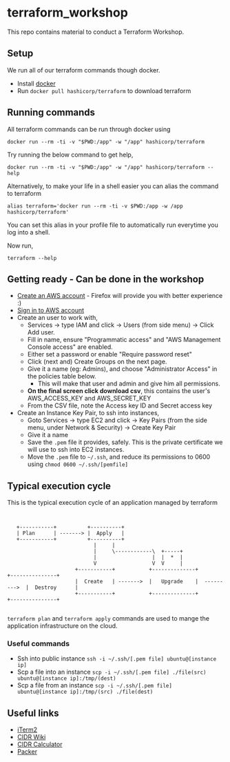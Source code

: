 # terraform_workshop

This repo contains material to conduct a Terraform Workshop.

## Setup

We run all of our terraform commands though docker.

- Install [docker](https://docs.docker.com/engine/installation/#supported-platforms)
- Run `docker pull hashicorp/terraform` to download terraform


## Running commands

All terraform commands can be run through docker using

```
docker run --rm -ti -v "$PWD:/app" -w "/app" hashicorp/terraform
```

Try running the below command to get help,

```
docker run --rm -ti -v "$PWD:/app" -w "/app" hashicorp/terraform --help
```

Alternatively, to make your life in a shell easier you can alias the command to terraform

```
alias terraform='docker run --rm -ti -v $PWD:/app -w /app hashicorp/terraform'
```

You can set this alias in your profile file to automatically run everytime you log into a shell.

Now run,

```
terraform --help
```


## Getting ready - Can be done in the workshop

- [Create an AWS account](https://portal.aws.amazon.com/billing/signup) - Firefox will provide you with better experience :)
- [Sign in to AWS account](https://signin.aws.amazon.com/signin)
- Create an user to work with,
  - Services -> type IAM and click -> Users (from side menu) -> Click Add user.
  - Fill in name, ensure "Programmatic access" and "AWS Management Console access" are enabled.
  - Either set a password or enable "Require password reset"
  - Click (next and) Create Groups on the next page.
  - Give it a name (eg: Admins), and choose "Administrator Access" in the policies table below.
    - This will make that user and admin and give him all permissions.
  - **On the final screen click download csv**, this contains the user's AWS_ACCESS_KEY and AWS_SECRET_KEY
  - From the CSV file, note the Access key ID and Secret access key
- Create an Instance Key Pair, to ssh into instances,
  - Goto Services -> type EC2 and click -> Key Pairs (from the side menu, under Network & Security) -> Create Key Pair
  - Give it a name
  - Save the `.pem` file it provides, safely. This is the private certificate we will use to ssh into EC2 instances.
  - Move the `.pem` file to `~/.ssh`, and reduce its permissions to 0600 using `chmod 0600 ~/.ssh/[pemfile]`

## Typical execution cycle

This is the typical execution cycle of an application managed by terraform

```


   +-----------+          +----------+
   | Plan      | -------> |  Apply   |
   +-----------+          +----------+
                            |     |
                            |     \------------\  +-----+
                            |                  |  |  *  |
                            V                  V  V     |
                      +-----------+           +--------------+              +---------------+
                      |  Create   | ------->  |   Upgrade    |  --------->  |  Destroy      |
                      +-----------+           +--------------+              +---------------+


```


`terraform plan` and `terraform apply` commands are used to mange the application infrastructure on the cloud.


### Useful commands

- Ssh into public instance `ssh -i ~/.ssh/[.pem file] ubuntu@[instance ip]`
- Scp a file into an instance `scp -i ~/.ssh/[.pem file] ./file(src) ubuntu@[instance ip]:/tmp/(dest)`
- Scp a file from an instance `scp -i ~/.ssh/[.pem file] ubuntu@[instance ip]:/tmp/(src) ./file(dest)`


## Useful links

- [iTerm2](https://www.iterm2.com/version3.html)
- [CIDR Wiki](https://en.wikipedia.org/wiki/Classless_Inter-Domain_Routing)
- [CIDR Calculator](http://networkcalculator.ca/cidr-calculator.php)
- [Packer](https://www.packer.io/)
